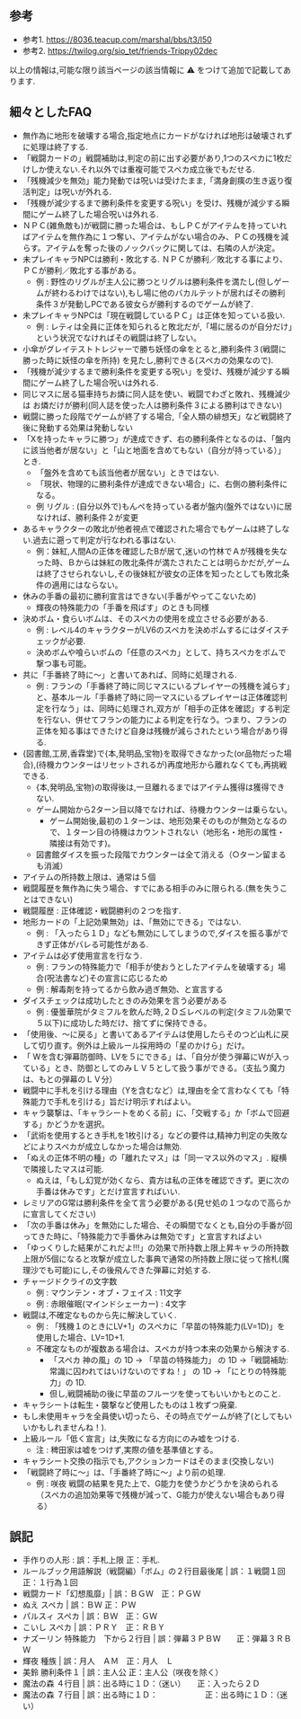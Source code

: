 ## 参考

- 参考1. https://8036.teacup.com/marshal/bbs/t3/l50
- 参考2. https://twilog.org/sio_tet/friends-Trippy02dec

以上の情報は,可能な限り該当ページの該当情報に ⚠ をつけて追加で記載してあります.

## 細々としたFAQ
- 無作為に地形を破壊する場合,指定地点にカードがなければ地形は破壊されずに処理は終了する.
- 「戦闘カードの」戦闘補助は,判定の前に出す必要があり,1つのスペカに1枚だけしか使えない.それ以外では重複可能でスペカ成立後でもだせる.
- 「残機減少を無効」能力発動では呪いは受けたまま,「満身創痍の生き返り復活判定」は呪いが外れる.
- 「残機が減少するまで勝利条件を変更する呪い」を受け、残機が減少する瞬間にゲーム終了した場合呪いは外れる.
- ＮＰＣ(雑魚敵も)が戦闘に勝った場合は、もしＰＣがアイテムを持っていればアイテムを無作為に１つ奪い、アイテムがない場合のみ、ＰＣの残機を減らす。アイテムを奪った後のノックバックに関しては、右隣の人が決定。
- 未プレイキャラNPCは勝利・敗北する. ＮＰＣが勝利／敗北する事により、ＰＣが勝利／敗北する事がある。
  - 例 : 野性のリグルが主人公に勝つとリグルは勝利条件を満たし(但しゲームが終わるわけではない),もし場に他のバカルテットが居ればその勝利条件３が発動しPCである彼女らが勝利するのでゲームが終了.
- 未プレイキャラNPCは「現在戦闘しているＰＣ」は正体を知っている扱い.
  - 例 : レティは全員に正体を知られると敗北だが,「場に居るのが自分だけ」という状況でなければその戦闘は終了しない。
- 小傘がグレイテストトレジャーで勝ち妖怪の傘をとると,勝利条件３(戦闘に勝った時に妖怪の傘を所持) を見たし,勝利できる(スペカの効果なので).
- 「残機が減少するまで勝利条件を変更する呪い」を受け、残機が減少する瞬間にゲーム終了した場合呪いは外れる.
- 同じマスに居る猫車持ちお燐に同人誌を使い、戦闘でわざと敗れ、残機減少 は お燐だけが勝利(同人誌を使った人は勝利条件３による勝利はできない)
- 戦闘に勝った段階でゲームが終了する場合,「全人類の緋想天」など戦闘終了後に発動する効果は発動しない
- 「Xを持ったキャラに勝つ」が達成できず、右の勝利条件となるのは、「盤内に該当他者が居ない」と「山と地面を含めてもない（自分が持っている）」とき.
  - 「盤外を含めても該当他者が居ない」ときではない.
  - 「現状、物理的に勝利条件が達成できない場合」に、右側の勝利条件になる。
  - 例 リグル : (自分以外で)もんぺを持っている者が盤内(盤外ではない)に居なければ、勝利条件２が変更
- あるキャラクターの敗北が他者視点で確認された場合でもゲームは終了しない.過去に遡って判定が行なわれる事はない.
  - 例：妹紅,人間Aの正体を確認したBが居て,迷いの竹林でＡが残機を失なった時、Ｂからは妹紅の敗北条件が満たされたことは明らかだが,ゲームは終了させられないし,その後妹紅が彼女の正体を知ったとしても敗北条件の適用にはならない。
- 休みの手番の最初に勝利宣言はできない(手番がやってこないため)
  - 輝夜の特殊能力の「手番を飛ばす」のときも同様
- 決めボム・食らいボムは、そのスペカの使用を成立させる必要がある.
  - 例 : レベル4のキャラクターがLV6のスペカを決めボムするにはダイスチェックが必要.
  - 決めボムや喰らいボムの「任意のスペカ」として、持ちスペカをボムで撃つ事も可能。
- 共に「手番終了時に～」と書いてあれば、同時に処理される.
  - 例 : フランの「手番終了時に同じマスにいるプレイヤーの残機を減らす」と、基本ルール「手番終了時に同一マスにいるプレイヤーは正体確認判定を行なう」は、同時に処理され,双方が「相手の正体を確認」する判定を行ない、併せてフランの能力による判定を行なう。つまり、フランの正体を知る事はできたけど自身は残機が減らされたという場合があり得る.
- {図書館,工房,香霖堂}で{本,発明品,宝物}を取得できなかった(or品物だった場合),(待機カウンターはリセットされるが)再度地形から離れなくても,再挑戦できる.
  - {本,発明品,宝物}の取得後は,一旦離れるまではアイテム獲得は獲得できない.
  - ゲーム開始から2ターン目以降でなければ、待機カウンターは乗らない。
    - ゲーム開始後,最初の１ターンは、地形効果そのものが無効となるので、１ターン目の待機はカウントされない（地形名・地形の属性・隣接は有効です)。
  - 図書館ダイスを振った段階でカウンターは全て消える（○ターン留まるも消滅）
- アイテムの所持数上限は、通常は５個
- 戦闘履歴を無作為に失う場合、すでにある相手のみに限られる.(無を失うことはできない)
- 戦闘履歴 : 正体確認・戦闘勝利の２つを指す.
- 地形カードの「上記効果無効」は、「無効にできる」ではない.
  - 例 : 「入ったら１Ｄ」なども無効にしてしまうので,ダイスを振る事ができず正体がバレる可能性がある.
- アイテムは必ず使用宣言を行なう.
  - 例 : フランの特殊能力で「相手が使おうとしたアイテムを破壊する」場合(呪法書など)その宣言に応じるため
  - 例 : 解毒剤を持ってるから飲み過ぎ無効、と宣言する
- ダイスチェックは成功したときのみ効果を言う必要がある
  - 例 : 優曇華院がタミフルを飲んだ時,２Ｄ≦レベルの判定(タミフル効果で５以下)に成功した時だけ、捨てずに保持できる。
- 「使用後、～に戻る」と書いてあるアイテムは使用したらそのつど山札に戻して切り直す。例外は上級ルール採用時の「星のかけら」だけ。
- 「 Wを含む弾幕防御時、LVを５にできる」は、「自分が使う弾幕にＷが入っている」とき、防御としてのみＬＶ５として扱う事ができる。（支払う魔力は、もとの弾幕のＬＶ分）
- 戦闘中に手札を引ける理由（Yを含むなど）は,理由を全て言わなくても「特殊能力で手札を引ける」旨だけ明示すればよい。
- キャラ襲撃は、「キャラシートをめくる前」に、「交戦する」か「ボムで回避する」かどうかを選択。
- 「武術を使用するとき手札を1枚引ける」などの要件は,精神力判定の失敗などによりスペカが成立しなかった場合は無効.
- 「ぬえの正体不明の種」の「離れたマス」は「同一マス以外のマス」. 縦横で隣接したマスは可能.
  - ぬえは,「もし幻覚が効くなら、貴方は私の正体を確認できず。更に次の手番は休みです」とだけ宣言すればいい.
- レミリアのG常は勝利条件を全て言う必要がある(見せ処の１つなので高らかに宣言してください)
- 「次の手番は休み」を無効にした場合、その瞬間でなくとも,自分の手番が回ってきた時に、「特殊能力で手番休みは無効です」と宣言すればよい
- 「ゆっくりした結果がこれだよ!!!」の効果で所持数上限上昇キャラの所持数上限が5個になると攻撃が成立した事典で通常の所持数上限に従って捨札(魔理沙でも可能)にし,その後飛んできた弾幕に対処する.
- チャージドクライの文字数
  - 例 : マウンテン・オブ・フェイス : 11文字
  - 例 : 赤眼催眠(マインドシェーカー) : 4文字
- 戦闘は,不確定なものから先に解決していく.
  - 例 : 「残機１のときにLV+1」のスペカに「早苗の特殊能力(LV=1D)」を使用した場合、LV=1D+1.
  - 不確定なものが複数ある場合は、スペカが持つ本来の効果から解決する.
    - 「スペカ 神の風」の 1D -> 「早苗の特殊能力」 の 1D ->「戦闘補助:常識に囚われてはいけないのですね！」 の 1D -> 「にとりの特殊能力」の 1D.
    - 但し,戦闘補助の後に早苗のフルーツを使ってもいいかもとのこと.
-  キャラシートは転生・襲撃など使用したものは１枚ずつ廃棄.
  - もし未使用キャラを全員使い切ったら、その時点でゲームが終了(としてもいいかもしれませんね！).
- 上級ルール「低く宣言」は,失敗になる方向にのみ嘘をつける.
  - 注 : 稗田家は嘘をつけず,実際の値を基準値とする。
- キャラシート交換の指示でも,アクションカードはそのまま(交換しない)
- 「戦闘終了時に～」は、「手番終了時に～」より前の処理.
  - 例 : 咲夜 戦闘の結果を見た上で、G能力を使うかどうかを決められる（スペカの追加効果等で残機が減って、G能力が使えない場合もあり得る）

## 誤記
- 手作りの人形 : 誤：手札上限 正：手札.
- ルールブック用語解説（戦闘編）「ボム」の２行目最後尾 | 誤：１戦闘１回　正：１行為１回
- 戦闘カード「幻想風靡」| 誤：ＢＧＷ　正：ＰＧＷ
- ぬえ スペカ | 誤：ＢＷ 正：ＰＷ
- パルスィ スペカ | 誤：ＢＷ　正：ＧＷ
- こいし スペカ | 誤：ＰＲＹ　正：ＲＢＹ
- ナズーリン 特殊能力　下から２行目 | 誤：弾幕３ＰＢＷ　　正：弾幕３ＲＢＷ
- 輝夜 種族 | 誤：月人　ＡＭ　正：月人　Ｌ
- 美鈴 勝利条件１ | 誤：主人公 正：主人公（咲夜を除く）
- 魔法の森 ４行目 | 誤：出る時に１Ｄ：（迷い）　　正：入ったら２Ｄ
- 魔法の森 ７行目 | 誤：出る時に１Ｄ：　　　　　　正：出る時に１Ｄ：（迷い）


